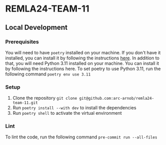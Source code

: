 REMLA24-TEAM-11
==============================

## Local Development

### Prerequisites
You will need to have `poetry` installed on your machine. If you don't have it installed, you can install it by following the instructions [here](https://python-poetry.org/docs/). In addition to that, you will need Python 3.11 installed on your machine. You can install it by following the instructions here. To set poetry to use Python 3.11, run the following command `poetry env use 3.11`

### Setup
1. Clone the repository `git clone git@github.com:arc-arnob/remla24-team-11.git`
2. Run `poetry install --with dev` to install the dependencies
3. Run `poetry shell` to activate the virtual environment

### Lint
To lint the code, run the following command `pre-commit run --all-files`
